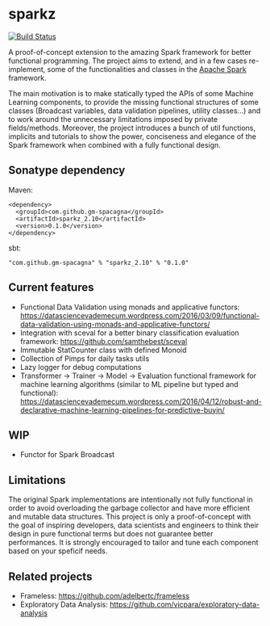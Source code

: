 # sparkz
[![Build Status](https://travis-ci.org/gm-spacagna/sparkz.svg?branch=master)](https://travis-ci.org/gm-spacagna/sparkz)

A proof-of-concept extension to the amazing Spark framework for better functional programming.
The project aims to extend, and in a few cases re-implement, some of the functionalities and classes in the [Apache Spark](spark.apache.org) framework.

The main motivation is to make statically typed the APIs of some Machine Learning components, to provide the missing functional structures of some classes (Broadcast variables, data validation pipelines, utility classes...) and to work around the unnecessary limitations imposed by private fields/methods.
Moreover, the project introduces a bunch of util functions, implicits and tutorials to show the power, conciseness and elegance of the Spark framework when combined with a fully functional design.

## Sonatype dependency
Maven:

    <dependency>
      <groupId>com.github.gm-spacagna</groupId>
      <artifactId>sparkz_2.10</artifactId>
      <version>0.1.0</version>
    </dependency>

sbt:

    "com.github.gm-spacagna" % "sparkz_2.10" % "0.1.0"

## Current features

* Functional Data Validation using monads and applicative functors: https://datasciencevademecum.wordpress.com/2016/03/09/functional-data-validation-using-monads-and-applicative-functors/
* Integration with sceval for a better binary classification evaluation framework: https://github.com/samthebest/sceval
* Immutable StatCounter class with defined Monoid
* Collection of Pimps for daily tasks utils
* Lazy logger for debug computations
* Transformer -> Trainer -> Model -> Evaluation functional framework for machine learning algorithms (similar to ML pipeline but typed and functional): https://datasciencevademecum.wordpress.com/2016/04/12/robust-and-declarative-machine-learning-pipelines-for-predictive-buyin/

## WIP
* Functor for Spark Broadcast

 
## Limitations
The original Spark implementations are intentionally not fully functional in order to avoid overloading the garbage collector and have more efficient and mutable data structures. This project is only a proof-of-concept with the goal of inspiring developers, data scientists and engineers to think their design in pure functional terms but does not guarantee better performances. It is strongly encouraged to tailor and tune each component based on your speficif needs.

## Related projects
* Frameless: https://github.com/adelbertc/frameless
* Exploratory Data Analysis: https://github.com/vicpara/exploratory-data-analysis

